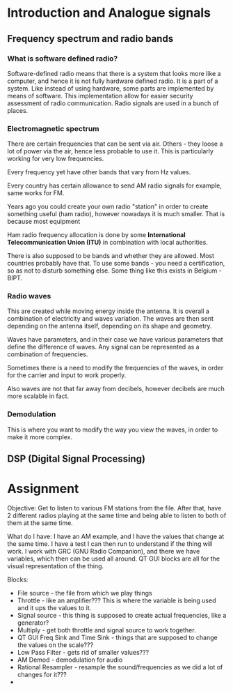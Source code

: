 # Introduction and Analogue signals
## Frequency spectrum and radio bands

### What is software defined radio?
Software-defined radio means that there is a system that looks more like a computer, and hence it is not fully hardware defined radio. It is a part of a system. Like instead of using hardware, some parts are implemented by means of software.
This implementation allow for easier security assessment of radio communication.
Radio signals are used in a bunch of places.
### Electromagnetic spectrum
There are certain frequencies that can be sent via air. Others - they loose a lot of power via the air, hence less probable to use it. This is particularly working for very low frequencies.

Every frequency yet have other bands that vary from Hz values.

Every country has certain allowance to send AM radio signals for example, same works for FM.

Years ago you could create your own radio "station" in order to create something useful (ham radio), however nowadays it is much smaller. That is because most equipment

Ham radio frequency allocation is done by some **International Telecommunication Union (ITU)** in combination with local authorities. 

There is also supposed to be bands and whether they are allowed. Most countries probably have that. To use some bands - you need a certification, so as not to disturb something else. Some thing like this exists in Belgium - BIPT.
### Radio waves
This are created while moving energy inside the antenna. It is overall a combination of electricity and waves variation.
The waves are then sent depending on the antenna itself, depending on its shape and geometry.

Waves have parameters, and in their case we have various parameters that define the difference of waves.
Any signal can be represented as a combination of frequencies.

Sometimes there is a need to modify the frequencies of the waves, in order for the carrier and input to work properly.

Also waves are not that far away from decibels, however decibels are much more scalable in fact.
### Demodulation
This is where you want to modify the way you view the waves, in order to make it more complex.
## DSP (Digital Signal Processing)

# Assignment

Objective: Get to listen to various FM stations from the file. After that, have 2 different radios playing at the same time and being able to listen to both of them at the same time.

What do I have: I have an AM example, and I have the values that change at the same time. I have a test I can then run to understand if the thing will work.
I work with GRC (GNU Radio Companion), and there we have variables, which then can be used all around. QT GUI blocks are all for the visual representation of the thing.

Blocks:
- File source - the file from which we play things
- Throttle - like an amplifier??? This is where the variable is being used and it ups the values to it.
- Signal source - this thing is supposed to create actual frequencies, like a generator?
- Multiply - get both throttle and signal source to work together.
- QT GUI Freq Sink and Time Sink - things that are supposed to change the values on the scale???
- Low Pass Filter - gets rid of smaller values???
- AM Demod - demodulation for audio
- Rational Resampler - resample the sound/frequencies as we did a lot of changes for it???
- 